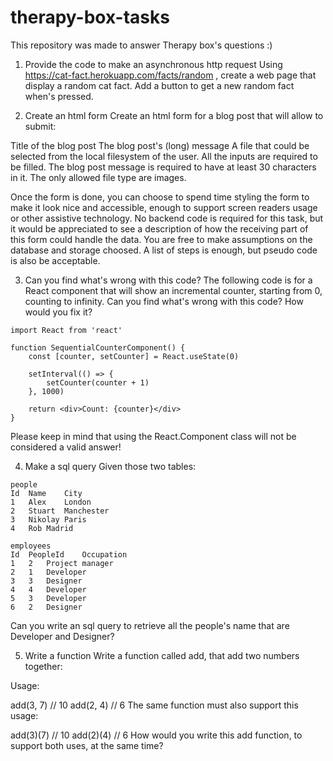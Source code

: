 # therapy-box-tasks
This repository was made to answer Therapy box's questions :)

1. Provide the code to make an asynchronous http request
Using https://cat-fact.herokuapp.com/facts/random , create a web page that display a random cat fact. Add a button to get a new random fact when's pressed.

2. Create an html form
Create an html form for a blog post that will allow to submit:

Title of the blog post
The blog post's (long) message
A file that could be selected from the local filesystem of the user.
All the inputs are required to be filled. The blog post message is required to have at least 30 characters in it. The only allowed file type are images.

Once the form is done, you can choose to spend time styling the form to make it look nice and accessible, enough to support screen readers usage or other assistive technology. No backend code is required for this task, but it would be appreciated to see a description of how the receiving part of this form could handle the data. You are free to make assumptions on the database and storage choosed. A list of steps is enough, but pseudo code is also be acceptable.

3. Can you find what's wrong with this code?
The following code is for a React component that will show an incremental counter, starting from 0, counting to infinity. Can you find what's wrong with this code? How would you fix it?
```
import React from 'react'

function SequentialCounterComponent() {
    const [counter, setCounter] = React.useState(0)

    setInterval(() => {
        setCounter(counter + 1)
    }, 1000)

    return <div>Count: {counter}</div>
}
```
Please keep in mind that using the React.Component class will not be considered a valid answer!

4. Make a sql query
Given those two tables:
```
people
Id	Name	City
1	Alex	London
2	Stuart	Manchester
3	Nikolay	Paris
4	Rob	Madrid
```
```
employees
Id	PeopleId	Occupation
1	2	Project manager
2	1	Developer
3	3	Designer
4	4	Developer
5	3	Developer
6	2	Designer
```
Can you write an sql query to retrieve all the people's name that are Developer and Designer?

5. Write a function
Write a function called add, that add two numbers together:

Usage:

add(3, 7) // 10
add(2, 4) // 6
The same function must also support this usage:

add(3)(7) // 10
add(2)(4) // 6
How would you write this add function, to support both uses, at the same time?
